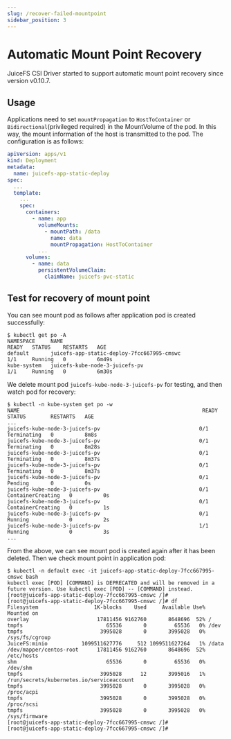 ```yaml
---
slug: /recover-failed-mountpoint
sidebar_position: 3
---
```


# Automatic Mount Point Recovery

JuiceFS CSI Driver started to support automatic mount point recovery since version v0.10.7.

## Usage

Applications need to set `mountPropagation` to `HostToContainer` or `Bidirectional`(privileged required) in the
MountVolume of the pod. In this way, the mount information of the host is transmitted to the pod. The configuration is
as follows:

```yaml
apiVersion: apps/v1
kind: Deployment
metadata:
  name: juicefs-app-static-deploy
spec:
  ...
  template:
    ...
    spec:
      containers:
        - name: app
          volumeMounts:
            - mountPath: /data
              name: data
              mountPropagation: HostToContainer
          ...
      volumes:
        - name: data
          persistentVolumeClaim:
            claimName: juicefs-pvc-static
```

## Test for recovery of mount point

You can see mount pod as follows after application pod is created successfully:

```shell
$ kubectl get po -A
NAMESPACE     NAME                                                           READY   STATUS    RESTARTS   AGE
default       juicefs-app-static-deploy-7fcc667995-cmswc                     1/1     Running   0          6m49s
kube-system   juicefs-kube-node-3-juicefs-pv                                1/1     Running   0          6m30s
```

We delete mount pod `juicefs-kube-node-3-juicefs-pv` for testing, and then watch pod for recovery:

```shell
$ kubectl -n kube-system get po -w
NAME                                                           READY   STATUS        RESTARTS   AGE
...
juicefs-kube-node-3-juicefs-pv                                0/1     Terminating   0          8m8s
juicefs-kube-node-3-juicefs-pv                                0/1     Terminating   0          8m28s
juicefs-kube-node-3-juicefs-pv                                0/1     Terminating   0          8m37s
juicefs-kube-node-3-juicefs-pv                                0/1     Terminating   0          8m37s
juicefs-kube-node-3-juicefs-pv                                0/1     Pending       0          0s
juicefs-kube-node-3-juicefs-pv                                0/1     ContainerCreating   0          0s
juicefs-kube-node-3-juicefs-pv                                0/1     ContainerCreating   0          1s
juicefs-kube-node-3-juicefs-pv                                0/1     Running             0          2s
juicefs-kube-node-3-juicefs-pv                                1/1     Running             0          3s
...
```

From the above, we can see mount pod is created again after it has been deleted. Then we check mount point in
application pod:

```shell
$ kubectl -n default exec -it juicefs-app-static-deploy-7fcc667995-cmswc bash
kubectl exec [POD] [COMMAND] is DEPRECATED and will be removed in a future version. Use kubectl exec [POD] -- [COMMAND] instead.
[root@juicefs-app-static-deploy-7fcc667995-cmswc /]#
[root@juicefs-app-static-deploy-7fcc667995-cmswc /]# df
Filesystem                  1K-blocks    Used     Available Use% Mounted on
overlay                      17811456 9162760       8648696  52% /
tmpfs                           65536       0         65536   0% /dev
tmpfs                         3995028       0       3995028   0% /sys/fs/cgroup
JuiceFS:minio           1099511627776     512 1099511627264   1% /data
/dev/mapper/centos-root      17811456 9162760       8648696  52% /etc/hosts
shm                             65536       0         65536   0% /dev/shm
tmpfs                         3995028      12       3995016   1% /run/secrets/kubernetes.io/serviceaccount
tmpfs                         3995028       0       3995028   0% /proc/acpi
tmpfs                         3995028       0       3995028   0% /proc/scsi
tmpfs                         3995028       0       3995028   0% /sys/firmware
[root@juicefs-app-static-deploy-7fcc667995-cmswc /]#
[root@juicefs-app-static-deploy-7fcc667995-cmswc /]#
```
